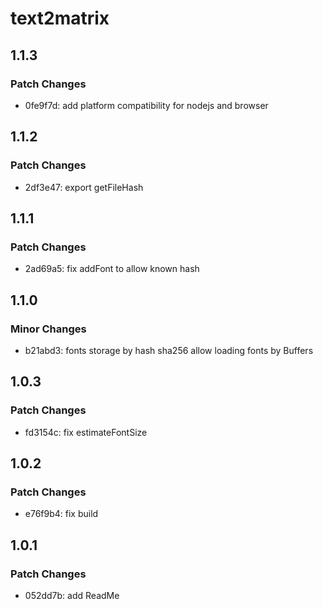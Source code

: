 # text2matrix

## 1.1.3

### Patch Changes

- 0fe9f7d: add platform compatibility for nodejs and browser

## 1.1.2

### Patch Changes

- 2df3e47: export getFileHash

## 1.1.1

### Patch Changes

- 2ad69a5: fix addFont to allow known hash

## 1.1.0

### Minor Changes

- b21abd3: fonts storage by hash sha256
  allow loading fonts by Buffers

## 1.0.3

### Patch Changes

- fd3154c: fix estimateFontSize

## 1.0.2

### Patch Changes

- e76f9b4: fix build

## 1.0.1

### Patch Changes

- 052dd7b: add ReadMe
